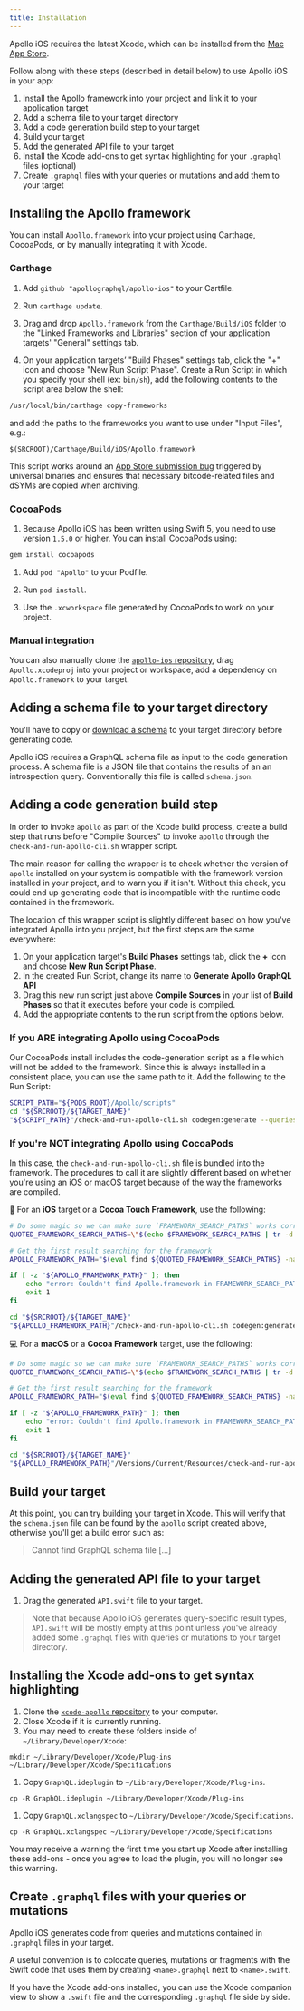 ```yaml
---
title: Installation
---
```


Apollo iOS requires the latest Xcode, which can be installed from the [Mac App Store](http://appstore.com/mac/apple/xcode).

Follow along with these steps (described in detail below) to use Apollo iOS in your app:

1. Install the Apollo framework into your project and link it to your application target
1. Add a schema file to your target directory
1. Add a code generation build step to your target
1. Build your target
1. Add the generated API file to your target
1. Install the Xcode add-ons to get syntax highlighting for your `.graphql` files (optional)
1. Create `.graphql` files with your queries or mutations and add them to your target

## Installing the Apollo framework

You can install `Apollo.framework` into your project using Carthage, CocoaPods, or by manually integrating it with Xcode.

### Carthage

1. Add `github "apollographql/apollo-ios"` to your Cartfile. 

1. Run `carthage update`.

1. Drag and drop `Apollo.framework` from the `Carthage/Build/iOS` folder to the "Linked Frameworks and Libraries" section of your application targets' "General" settings tab.

1. On your application targets’ "Build Phases" settings tab, click the "+" icon and choose "New Run Script Phase". Create a Run Script in which you specify your shell (ex: `bin/sh`), add the following contents to the script area below the shell:

 ```sh
 /usr/local/bin/carthage copy-frameworks
 ```

 and add the paths to the frameworks you want to use under "Input Files", e.g.:

 ```
 $(SRCROOT)/Carthage/Build/iOS/Apollo.framework
 ```
 This script works around an [App Store submission bug](http://www.openradar.me/radar?id=6409498411401216) triggered by universal binaries and ensures that necessary bitcode-related files and dSYMs are copied when archiving.

### CocoaPods

 1. Because Apollo iOS has been written using Swift 5, you need to use version `1.5.0` or higher. You can install CocoaPods using:

 ```sh
 gem install cocoapods
 ```

 1. Add `pod "Apollo"` to your Podfile.

 1. Run `pod install`.

 1. Use the `.xcworkspace` file generated by CocoaPods to work on your project.

### Manual integration

You can also manually clone the [`apollo-ios` repository](https://github.com/apollostack/apollo-ios), drag `Apollo.xcodeproj` into your project or workspace, add a dependency on `Apollo.framework` to your target.

## Adding a schema file to your target directory

You'll have to copy or [download a schema](/downloading-schema/) to your target directory before generating code.

Apollo iOS requires a GraphQL schema file as input to the code generation process. A schema file is a JSON file that contains the results of an an introspection query. Conventionally this file is called `schema.json`.


## Adding a code generation build step

In order to invoke `apollo` as part of the Xcode build process, create a build step that runs before "Compile Sources" to invoke `apollo` through the `check-and-run-apollo-cli.sh` wrapper script. 

The main reason for calling the wrapper is to check whether the version of `apollo` installed on your system is compatible with the framework version installed in your project, and to warn you if it isn't. Without this check, you could end up generating code that is incompatible with the runtime code contained in the framework. 

The location of this wrapper script is slightly different based on how you've integrated Apollo into you project, but the first steps are the same everywhere: 

1. On your application target's **Build Phases** settings tab, click the **+** icon and choose **New Run Script Phase**. 
2. In the created Run Script, change its name to **Generate Apollo GraphQL API** 
3. Drag this new run script just above **Compile Sources** in your list of **Build Phases** so that it executes before your code is compiled.
4. Add the appropriate contents to the run script from the options below.

### If you ARE integrating Apollo using CocoaPods

Our CocoaPods install includes the code-generation script as a file which will not be added to the framework. Since this is always installed in a consistent place, you can use the same path to it. Add the following to the Run Script:

```sh
SCRIPT_PATH="${PODS_ROOT}/Apollo/scripts"
cd "${SRCROOT}/${TARGET_NAME}"
"${SCRIPT_PATH}"/check-and-run-apollo-cli.sh codegen:generate --queries="$(find . -name '*.graphql')" --schema=schema.json API.swift
```

### If you're NOT integrating Apollo using CocoaPods

In this case, the `check-and-run-apollo-cli.sh` file is bundled into the framework. The procedures to call it are slightly different based on whether you're using an iOS or macOS target because of the way the frameworks are compiled. 

📱 For an **iOS** target or a **Cocoa Touch Framework**, use the following: 

```sh
# Do some magic so we can make sure `FRAMEWORK_SEARCH_PATHS` works correctly when there's a space in the scheme or the folder name.
QUOTED_FRAMEWORK_SEARCH_PATHS=\"$(echo $FRAMEWORK_SEARCH_PATHS | tr -d '"' | sed -e 's/ \//" "\//g')\"

# Get the first result searching for the framework
APOLLO_FRAMEWORK_PATH="$(eval find ${QUOTED_FRAMEWORK_SEARCH_PATHS} -name "Apollo.framework" -maxdepth 1 -print | head -n 1)"

if [ -z "${APOLLO_FRAMEWORK_PATH}" ]; then
    echo "error: Couldn't find Apollo.framework in FRAMEWORK_SEARCH_PATHS; make sure to add the framework to your project."
    exit 1
fi

cd "${SRCROOT}/${TARGET_NAME}"
"${APOLLO_FRAMEWORK_PATH}"/check-and-run-apollo-cli.sh codegen:generate --queries="$(find . -name '*.graphql')" --schema=schema.json API.swift
```

💻 For a **macOS** or a **Cocoa Framework** target, use the following: 

```sh
# Do some magic so we can make sure `FRAMEWORK_SEARCH_PATHS` works correctly when there's a space in the scheme or the folder name.
QUOTED_FRAMEWORK_SEARCH_PATHS=\"$(echo $FRAMEWORK_SEARCH_PATHS | tr -d '"' | sed -e 's/ \//" "\//g')\"

# Get the first result searching for the framework
APOLLO_FRAMEWORK_PATH="$(eval find ${QUOTED_FRAMEWORK_SEARCH_PATHS} -name "Apollo.framework" -maxdepth 1 -print | head -n 1)"

if [ -z "${APOLLO_FRAMEWORK_PATH}" ]; then
    echo "error: Couldn't find Apollo.framework in FRAMEWORK_SEARCH_PATHS; make sure to add the framework to your project."
    exit 1
fi

cd "${SRCROOT}/${TARGET_NAME}"
"${APOLLO_FRAMEWORK_PATH}"/Versions/Current/Resources/check-and-run-apollo-cli.sh codegen:generate --queries="$(find . -name '*.graphql')" --schema=schema.json API.swift
```

## Build your target

At this point, you can try building your target in Xcode.  This will verify that the `schema.json` file can be found by the `apollo` script created above, otherwise you'll get a build error such as:
> Cannot find GraphQL schema file [...]

## Adding the generated API file to your target

1. Drag the generated `API.swift` file to your target.

> Note that because Apollo iOS generates query-specific result types, `API.swift` will be mostly empty at this point unless you've already added some `.graphql` files with queries or mutations to your target directory.

## Installing the Xcode add-ons to get syntax highlighting

1. Clone the [`xcode-apollo` repository](https://github.com/apollostack/xcode-apollo) to your computer.
1. Close Xcode if it is currently running.
1. You may need to create these folders inside of `~/Library/Developer/Xcode`:

 `mkdir ~/Library/Developer/Xcode/Plug-ins ~/Library/Developer/Xcode/Specifications`

1. Copy `GraphQL.ideplugin` to `~/Library/Developer/Xcode/Plug-ins`.

 `cp -R GraphQL.ideplugin ~/Library/Developer/Xcode/Plug-ins`

1. Copy `GraphQL.xclangspec` to `~/Library/Developer/Xcode/Specifications`.

 `cp -R GraphQL.xclangspec ~/Library/Developer/Xcode/Specifications`

You may receive a warning the first time you start up Xcode after installing these add-ons - once you agree to load the plugin, you will no longer see this warning. 

## Create `.graphql` files with your queries or mutations

Apollo iOS generates code from queries and mutations contained in `.graphql` files in your target.

A useful convention is to colocate queries, mutations or fragments with the Swift code that uses them by creating `<name>.graphql` next to `<name>.swift`.

If you have the Xcode add-ons installed, you can use the Xcode companion view to show a `.swift` file and the corresponding `.graphql` file side by side.
